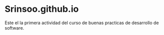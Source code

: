 # Srinsoo.github.io
Este el la primera actividad del curso de buenas practicas de desarrollo de software.
